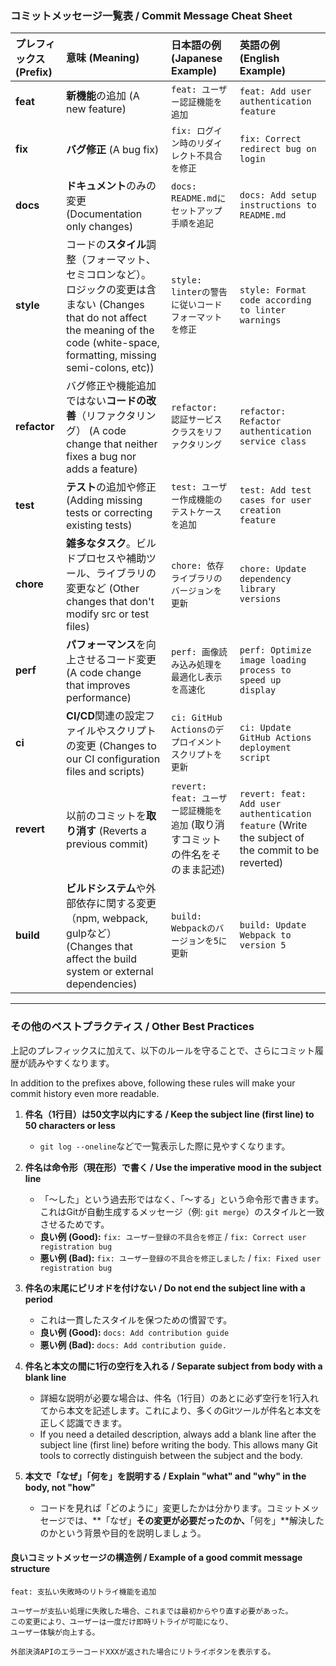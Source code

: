 
### コミットメッセージ一覧表 / Commit Message Cheat Sheet

| プレフィックス (Prefix) | 意味 (Meaning) | 日本語の例 (Japanese Example) | 英語の例 (English Example) |
| :--- | :--- | :--- | :--- |
| **feat** | **新機能**の追加 (A new feature) | `feat: ユーザー認証機能を追加` | `feat: Add user authentication feature` |
| **fix** | **バグ修正** (A bug fix) | `fix: ログイン時のリダイレクト不具合を修正` | `fix: Correct redirect bug on login` |
| **docs** | **ドキュメント**のみの変更 (Documentation only changes) | `docs: README.mdにセットアップ手順を追記` | `docs: Add setup instructions to README.md` |
| **style** | コードの**スタイル**調整（フォーマット、セミコロンなど）。ロジックの変更は含まない (Changes that do not affect the meaning of the code (white-space, formatting, missing semi-colons, etc)) | `style: linterの警告に従いコードフォーマットを修正` | `style: Format code according to linter warnings` |
| **refactor** | バグ修正や機能追加ではない**コードの改善**（リファクタリング） (A code change that neither fixes a bug nor adds a feature) | `refactor: 認証サービスクラスをリファクタリング` | `refactor: Refactor authentication service class` |
| **test** | **テスト**の追加や修正 (Adding missing tests or correcting existing tests) | `test: ユーザー作成機能のテストケースを追加` | `test: Add test cases for user creation feature` |
| **chore** | **雑多なタスク**。ビルドプロセスや補助ツール、ライブラリの変更など (Other changes that don't modify src or test files) | `chore: 依存ライブラリのバージョンを更新` | `chore: Update dependency library versions` |
| **perf** | **パフォーマンス**を向上させるコード変更 (A code change that improves performance) | `perf: 画像読み込み処理を最適化し表示を高速化` | `perf: Optimize image loading process to speed up display` |
| **ci** | **CI/CD**関連の設定ファイルやスクリプトの変更 (Changes to our CI configuration files and scripts) | `ci: GitHub Actionsのデプロイメントスクリプトを更新` | `ci: Update GitHub Actions deployment script` |
| **revert** | 以前のコミットを**取り消す** (Reverts a previous commit) | `revert: feat: ユーザー認証機能を追加` (取り消すコミットの件名をそのまま記述) | `revert: feat: Add user authentication feature` (Write the subject of the commit to be reverted) |
| **build** | **ビルドシステム**や外部依存に関する変更（npm, webpack, gulpなど） (Changes that affect the build system or external dependencies) | `build: Webpackのバージョンを5に更新` | `build: Update Webpack to version 5` |

---

### その他のベストプラクティス / Other Best Practices

上記のプレフィックスに加えて、以下のルールを守ることで、さらにコミット履歴が読みやすくなります。

In addition to the prefixes above, following these rules will make your commit history even more readable.

1.  **件名（1行目）は50文字以内にする / Keep the subject line (first line) to 50 characters or less**
    *   `git log --oneline`などで一覧表示した際に見やすくなります。

2.  **件名は命令形（現在形）で書く / Use the imperative mood in the subject line**
    *   「〜した」という過去形ではなく、「〜する」という命令形で書きます。これはGitが自動生成するメッセージ（例: `git merge`）のスタイルと一致させるためです。
    *   **良い例 (Good):** `fix: ユーザー登録の不具合を修正` / `fix: Correct user registration bug`
    *   **悪い例 (Bad):** `fix: ユーザー登録の不具合を修正しました` / `fix: Fixed user registration bug`

3.  **件名の末尾にピリオドを付けない / Do not end the subject line with a period**
    *   これは一貫したスタイルを保つための慣習です。
    *   **良い例 (Good):** `docs: Add contribution guide`
    *   **悪い例 (Bad):** `docs: Add contribution guide.`

4.  **件名と本文の間に1行の空行を入れる / Separate subject from body with a blank line**
    *   詳細な説明が必要な場合は、件名（1行目）のあとに必ず空行を1行入れてから本文を記述します。これにより、多くのGitツールが件名と本文を正しく認識できます。
    *   If you need a detailed description, always add a blank line after the subject line (first line) before writing the body. This allows many Git tools to correctly distinguish between the subject and the body.

5.  **本文で「なぜ」「何を」を説明する / Explain "what" and "why" in the body, not "how"**
    *   コードを見れば「どのように」変更したかは分かります。コミットメッセージでは、**「なぜ」**その変更が必要だったのか、**「何を」**解決したのかという背景や目的を説明しましょう。


#### 良いコミットメッセージの構造例 / Example of a good commit message structure

```
feat: 支払い失敗時のリトライ機能を追加

ユーザーが支払い処理に失敗した場合、これまでは最初からやり直す必要があった。
この変更により、ユーザーは一度だけ即時リトライが可能になり、
ユーザー体験が向上する。

外部決済APIのエラーコードXXXが返された場合にリトライボタンを表示する。
```


